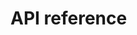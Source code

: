 
# API reference

<div class="swagger-fullwidth">
  <div id="swagger-ui"></div>
</div>

<!-- Load Swagger UI CSS & JS from CDN -->
<link rel="stylesheet" href="https://cdn.jsdelivr.net/npm/swagger-ui-dist/swagger-ui.css">
<script src="https://cdn.jsdelivr.net/npm/swagger-ui-dist/swagger-ui-bundle.js"></script>
<script src="https://cdn.jsdelivr.net/npm/swagger-ui-dist/swagger-ui-standalone-preset.js"></script>

<!-- Initialize Swagger UI -->
<script>
window.onload = function() {
  SwaggerUIBundle({
    url: 'https://raw.githubusercontent.com/Azure/ARO-HCP/refs/heads/main/api/redhatopenshift/resource-manager/Microsoft.RedHatOpenShift/hcpclusters/preview/2024-06-10-preview/openapi.json',
    dom_id: '#swagger-ui',
    presets: [
      SwaggerUIBundle.presets.apis,
      SwaggerUIBundle.SwaggerUIStandalonePreset
    ],
    layout: "BaseLayout"
  });
};
</script>
